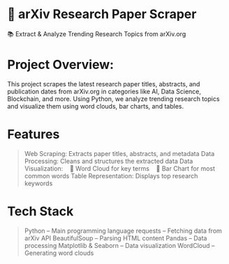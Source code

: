 # 📌 arXiv Research Paper Scraper
📚 Extract & Analyze Trending Research Topics from arXiv.org
<br>
#  Project Overview:
This project scrapes the latest research paper titles, abstracts, and publication dates from arXiv.org in categories like AI, Data Science, Blockchain, and more. Using Python, we analyze trending research topics and visualize them using word clouds, bar charts, and tables.

# Features
> Web Scraping: Extracts paper titles, abstracts, and metadata
> Data Processing: Cleans and structures the extracted data
> Data Visualization:
   📌 Word Cloud for key terms
   📌 Bar Chart for most common words
> Table Representation: Displays top research keywords

# Tech Stack
> Python – Main programming language
> requests – Fetching data from arXiv API
> BeautifulSoup – Parsing HTML content
> Pandas – Data processing
> Matplotlib & Seaborn – Data visualization
> WordCloud – Generating word clouds


